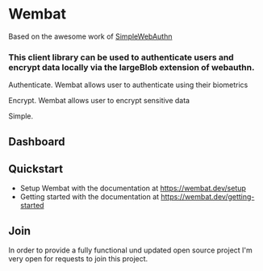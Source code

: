# Wembat

Based on the awesome work of [SimpleWebAuthn](https://github.com/MasterKale/SimpleWebAuthn)

### This client library can be used to authenticate users and encrypt data locally via the largeBlob extension of webauthn.

Authenticate. Wembat allows user to authenticate using their biometrics

Encrypt. Wembat allows user to encrypt sensitive data 

Simple. 


## Dashboard



## Quickstart

- Setup Wembat with the documentation at https://wembat.dev/setup
- Getting started with the documentation at https://wembat.dev/getting-started

## Join

In order to provide a fully functional und updated open source project I'm very open for requests to join this project.
